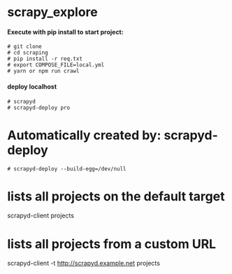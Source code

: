 # scrapy_explore

#### Execute with pip install to start project:

```base
# git clone
# cd scraping
# pip install -r req.txt
# export COMPOSE_FILE=local.yml
# yarn or npm run crawl
```

#### deploy localhost

```base
# scrapyd
# scrapyd-deploy pro
```

# Automatically created by: scrapyd-deploy

```base
# scrapyd-deploy --build-egg=/dev/null
```

# lists all projects on the default target

scrapyd-client projects

# lists all projects from a custom URL

scrapyd-client -t http://scrapyd.example.net projects
